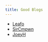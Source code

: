 ```yaml
---
title: Good Blogs
---
```


* [Leafo](https://leafo.net/)
* [SirCmpwn](https://drewdevault.com/)
* [JoeyH](http://joeyh.name/blog/)
